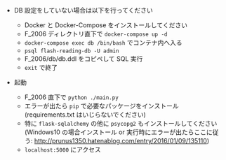 * DB 設定をしていない場合は以下を行ってください
  * Docker と Docker-Compose をインストールしてください
  * F_2006 ディレクトリ直下で `docker-compose up -d`
  * `docker-compose exec db /bin/bash` でコンテナ内へ入る
  * `psql flash-reading-db -U admin`
  * F_2006/db/db.ddl をコピペして SQL 実行
  * `exit` で終了

* 起動
  * F_2006 直下で `python ./main.py`
  * エラーが出たら `pip` で必要なパッケージをインストール (requirements.txt はいじらないでください)
  * 特に `flask-sqlalchemy` の他に `psycopg2` もインストールしてください (Windows10 の場合インストール or 実行時にエラーが出たらここに従う: http://prunus1350.hatenablog.com/entry/2016/01/09/135110)
  * `localhost:5000` にアクセス